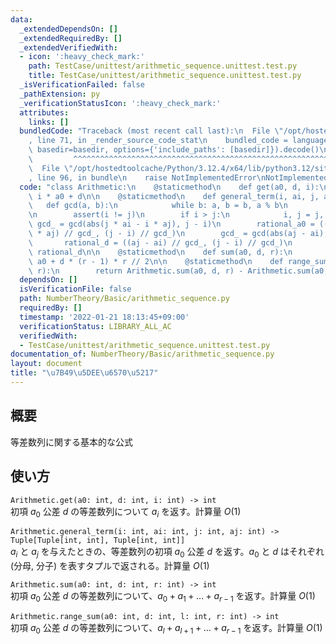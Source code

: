 ```yaml
---
data:
  _extendedDependsOn: []
  _extendedRequiredBy: []
  _extendedVerifiedWith:
  - icon: ':heavy_check_mark:'
    path: TestCase/unittest/arithmetic_sequence.unittest.test.py
    title: TestCase/unittest/arithmetic_sequence.unittest.test.py
  _isVerificationFailed: false
  _pathExtension: py
  _verificationStatusIcon: ':heavy_check_mark:'
  attributes:
    links: []
  bundledCode: "Traceback (most recent call last):\n  File \"/opt/hostedtoolcache/Python/3.12.4/x64/lib/python3.12/site-packages/onlinejudge_verify/documentation/build.py\"\
    , line 71, in _render_source_code_stat\n    bundled_code = language.bundle(stat.path,\
    \ basedir=basedir, options={'include_paths': [basedir]}).decode()\n          \
    \         ^^^^^^^^^^^^^^^^^^^^^^^^^^^^^^^^^^^^^^^^^^^^^^^^^^^^^^^^^^^^^^^^^^^^^^^^^^^^^^^^^\n\
    \  File \"/opt/hostedtoolcache/Python/3.12.4/x64/lib/python3.12/site-packages/onlinejudge_verify/languages/python.py\"\
    , line 96, in bundle\n    raise NotImplementedError\nNotImplementedError\n"
  code: "class Arithmetic:\n    @staticmethod\n    def get(a0, d, i):\n        return\
    \ i * a0 + d\n\n    @staticmethod\n    def general_term(i, ai, j, aj):\n     \
    \   def gcd(a, b):\n            while b: a, b = b, a % b\n            return a\n\
    \n        assert(i != j)\n        if i > j:\n            i, j = j, i\n       \
    \ gcd_ = gcd(abs(j * ai - i * aj), j - i)\n        rational_a0 = ((j * ai - i\
    \ * aj) // gcd_, (j - i) // gcd_)\n        gcd_ = gcd(abs(aj - ai), j - i)\n \
    \       rational_d = ((aj - ai) // gcd_, (j - i) // gcd_)\n        return rational_a0,\
    \ rational_d\n\n    @staticmethod\n    def sum(a0, d, r):\n        return r *\
    \ a0 + d * (r - 1) * r // 2\n\n    @staticmethod\n    def range_sum(a0, d, l,\
    \ r):\n        return Arithmetic.sum(a0, d, r) - Arithmetic.sum(a0, d, l)\n"
  dependsOn: []
  isVerificationFile: false
  path: NumberTheory/Basic/arithmetic_sequence.py
  requiredBy: []
  timestamp: '2022-01-21 18:13:45+09:00'
  verificationStatus: LIBRARY_ALL_AC
  verifiedWith:
  - TestCase/unittest/arithmetic_sequence.unittest.test.py
documentation_of: NumberTheory/Basic/arithmetic_sequence.py
layout: document
title: "\u7B49\u5DEE\u6570\u5217"
---
```


## 概要
等差数列に関する基本的な公式

## 使い方
`Arithmetic.get(a0: int, d: int, i: int) -> int`  
初項 $a_0$ 公差 $d$ の等差数列について $a_i$ を返す。計算量 $O(1)$

`Arithmetic.general_term(i: int, ai: int, j: int, aj: int) -> Tuple[Tuple[int, int], Tuple[int, int]]`  
$a_i$ と $a_j$ を与えたときの、等差数列の初項 $a_0$ 公差 $d$ を返す。$a_0$ と $d$ はそれぞれ (分母, 分子) を表すタプルで返される。計算量 $O(1)$

`Arithmetic.sum(a0: int, d: int, r: int) -> int`  
初項 $a_0$ 公差 $d$ の等差数列について、$a_0 + a_{1} + \ldots + a_{r-1}$ を返す。計算量 $O(1)$

`Arithmetic.range_sum(a0: int, d: int, l: int, r: int) -> int`  
初項 $a_0$ 公差 $d$ の等差数列について、$a_l + a_{l+1} + \ldots + a_{r-1}$ を返す。計算量 $O(1)$
